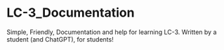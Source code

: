 # LC-3_Documentation
 Simple, Friendly, Documentation and help for learning LC-3. Written by a student (and ChatGPT), for students!
